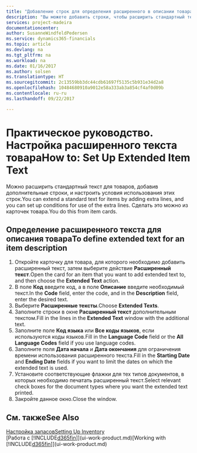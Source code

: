 ```yaml
---
title: "Добавление строк для определения расширенного в описании товара | Документы Майкрософт"
description: "Вы можете добавить строки, чтобы расширить стандартный текст описания товара."
services: project-madeira
documentationcenter: 
author: SusanneWindfeldPedersen
ms.service: dynamics365-financials
ms.topic: article
ms.devlang: na
ms.tgt_pltfrm: na
ms.workload: na
ms.date: 01/16/2017
ms.author: solsen
ms.translationtype: HT
ms.sourcegitcommit: 2c13559bb3dc44cdb61697f5135c5b931e34d2a8
ms.openlocfilehash: 10484680910a9012e58a333ab3a854cf4af0d09b
ms.contentlocale: ru-ru
ms.lasthandoff: 09/22/2017

---
```

# <a name="how-to-set-up-extended-item-text"></a><span data-ttu-id="4081b-103">Практическое руководство. Настройка расширенного текста товара</span><span class="sxs-lookup"><span data-stu-id="4081b-103">How to: Set Up Extended Item Text</span></span>
<span data-ttu-id="4081b-104">Можно расширить стандартный текст для товаров, добавив дополнительные строки, и настроить условия использования этих строк.</span><span class="sxs-lookup"><span data-stu-id="4081b-104">You can extend a standard text for items by adding extra lines, and you can set up conditions for use of the extra lines.</span></span> <span data-ttu-id="4081b-105">Сделать это можно из карточек товара.</span><span class="sxs-lookup"><span data-stu-id="4081b-105">You do this from item cards.</span></span>

## <a name="to-define-extended-text-for-an-item-description"></a><span data-ttu-id="4081b-106">Определение расширенного текста для описания товара</span><span class="sxs-lookup"><span data-stu-id="4081b-106">To define extended text for an item description</span></span>
1. <span data-ttu-id="4081b-107">Откройте карточку для товара, для которого необходимо добавить расширенный текст, затем выберите действие **Расширенный текст**.</span><span class="sxs-lookup"><span data-stu-id="4081b-107">Open the card for an item that you want to add extended text to, and then choose the **Extended Text** action.</span></span>
2. <span data-ttu-id="4081b-108">В поле **Код** введите код, а в поле **Описание** введите необходимый текст.</span><span class="sxs-lookup"><span data-stu-id="4081b-108">In the **Code** field, enter the code, and in the **Description** field, enter the desired text.</span></span>
3. <span data-ttu-id="4081b-109">Выберите **Расширенные тексты**.</span><span class="sxs-lookup"><span data-stu-id="4081b-109">Choose **Extended Texts**.</span></span>
4. <span data-ttu-id="4081b-110">Заполните строки в окне **Расширенный текст** дополнительным текстом.</span><span class="sxs-lookup"><span data-stu-id="4081b-110">Fill in the lines in the **Extended Text** window with the additional text.</span></span>
5. <span data-ttu-id="4081b-111">Заполните поле **Код языка** или **Все коды языков**, если используются коды языков.</span><span class="sxs-lookup"><span data-stu-id="4081b-111">Fill in the **Language Code** field or the **All Language Codes** field if you use language codes.</span></span>
6. <span data-ttu-id="4081b-112">Заполните поля **Дата начала** и **Дата окончания** для ограничения времени использования расширенного текста.</span><span class="sxs-lookup"><span data-stu-id="4081b-112">Fill in the **Starting Date** and **Ending Date** fields if you want to limit the dates on which the extended text is used.</span></span>
7. <span data-ttu-id="4081b-113">Установите соответствующие флажки для тех типов документов, в которых необходимо печатать расширенный текст.</span><span class="sxs-lookup"><span data-stu-id="4081b-113">Select relevant check boxes for the document types where you want the extended text printed.</span></span>
8. <span data-ttu-id="4081b-114">Закройте данное окно.</span><span class="sxs-lookup"><span data-stu-id="4081b-114">Close the window.</span></span>

## <a name="see-also"></a><span data-ttu-id="4081b-115">См. также</span><span class="sxs-lookup"><span data-stu-id="4081b-115">See Also</span></span>
[<span data-ttu-id="4081b-116">Настройка запасов</span><span class="sxs-lookup"><span data-stu-id="4081b-116">Setting Up Inventory</span></span>](inventory-setup-inventory.md)  
<span data-ttu-id="4081b-117">[Работа с [!INCLUDE[d365fin](includes/d365fin_md.md)]](ui-work-product.md)</span><span class="sxs-lookup"><span data-stu-id="4081b-117">[Working with [!INCLUDE[d365fin](includes/d365fin_md.md)]](ui-work-product.md)</span></span>

